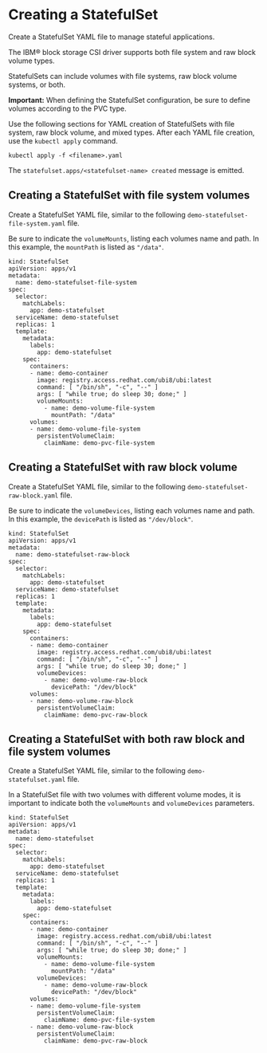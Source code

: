 # Creating a StatefulSet

Create a StatefulSet YAML file to manage stateful applications.

The IBM® block storage CSI driver supports both file system and raw block volume types.

StatefulSets can include volumes with file systems, raw block volume systems, or both.

**Important:** When defining the StatefulSet configuration, be sure to define volumes according to the PVC type.

Use the following sections for YAML creation of StatefulSets with file system, raw block volume, and mixed types. After each YAML file creation, use the `kubectl apply` command.

```
kubectl apply -f <filename>.yaml
```

The `statefulset.apps/<statefulset-name> created` message is emitted.

## Creating a StatefulSet with file system volumes

Create a StatefulSet YAML file, similar to the following `demo-statefulset-file-system.yaml` file.

Be sure to indicate the `volumeMounts`, listing each volumes name and path. In this example, the `mountPath` is listed as `"/data"`.

    kind: StatefulSet
    apiVersion: apps/v1
    metadata:
      name: demo-statefulset-file-system
    spec:
      selector:
        matchLabels:
          app: demo-statefulset
      serviceName: demo-statefulset
      replicas: 1
      template:
        metadata:
          labels:
            app: demo-statefulset
        spec:
          containers:
          - name: demo-container
            image: registry.access.redhat.com/ubi8/ubi:latest
            command: [ "/bin/sh", "-c", "--" ]
            args: [ "while true; do sleep 30; done;" ]
            volumeMounts:
              - name: demo-volume-file-system
                mountPath: "/data"
          volumes:
          - name: demo-volume-file-system
            persistentVolumeClaim:
              claimName: demo-pvc-file-system

## Creating a StatefulSet with raw block volume

Create a StatefulSet YAML file, similar to the following `demo-statefulset-raw-block.yaml` file.

Be sure to indicate the `volumeDevices`, listing each volumes name and path. In this example, the `devicePath` is listed as `"/dev/block"`.

    kind: StatefulSet
    apiVersion: apps/v1
    metadata:
      name: demo-statefulset-raw-block
    spec:
      selector:
        matchLabels:
          app: demo-statefulset
      serviceName: demo-statefulset
      replicas: 1
      template:
        metadata:
          labels:
            app: demo-statefulset
        spec:
          containers:
          - name: demo-container
            image: registry.access.redhat.com/ubi8/ubi:latest
            command: [ "/bin/sh", "-c", "--" ]
            args: [ "while true; do sleep 30; done;" ]
            volumeDevices:
              - name: demo-volume-raw-block
                devicePath: "/dev/block"
          volumes:
          - name: demo-volume-raw-block
            persistentVolumeClaim:
              claimName: demo-pvc-raw-block

## Creating a StatefulSet with both raw block and file system volumes

Create a StatefulSet YAML file, similar to the following `demo-statefulset.yaml` file.

In a StatefulSet file with two volumes with different volume modes, it is important to indicate both the `volumeMounts` and `volumeDevices` parameters.

    kind: StatefulSet
    apiVersion: apps/v1
    metadata:
      name: demo-statefulset
    spec:
      selector:
        matchLabels:
          app: demo-statefulset
      serviceName: demo-statefulset
      replicas: 1
      template:
        metadata:
          labels:
            app: demo-statefulset
        spec:
          containers:
          - name: demo-container
            image: registry.access.redhat.com/ubi8/ubi:latest
            command: [ "/bin/sh", "-c", "--" ]
            args: [ "while true; do sleep 30; done;" ]
            volumeMounts:
              - name: demo-volume-file-system
                mountPath: "/data"
            volumeDevices:
              - name: demo-volume-raw-block
                devicePath: "/dev/block"            
          volumes:
          - name: demo-volume-file-system
            persistentVolumeClaim:
              claimName: demo-pvc-file-system
          - name: demo-volume-raw-block
            persistentVolumeClaim:
              claimName: demo-pvc-raw-block

